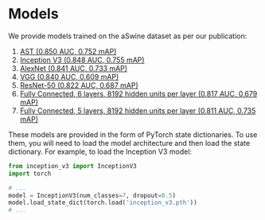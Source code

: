# Models

We provide models trained on the aSwine dataset as per our publication:

1. [AST (0.850 AUC, 0.752 mAP)](https://drive.google.com/file/d/1pr6-q536F9E6l86LwYLRdVoF_RDNOa0S/view?usp=drive_link)
2. [Inception V3 (0.848 AUC, 0.755 mAP)](https://drive.google.com/file/d/1pxwbrcg7KQHu_0E_finwb__mroK6q4mZ/view?usp=drive_link)
3. [AlexNet (0.841 AUC, 0.733 mAP)](https://drive.google.com/file/d/1q3eAhEToTmmHljR1u29iYF-ibbE-K8gs/view?usp=drive_link)
4. [VGG (0.840 AUC, 0.609 mAP)](https://drive.google.com/file/d/1ptXqxhHM8gLaWR5fghD5gSXG9Dk3dQI-/view?usp=drive_link)
5. [ResNet-50 (0.822 AUC, 0.687 mAP)](https://drive.google.com/file/d/1pnXs23BohebVaRYsvDVLRG1mCfCZ23M1/view?usp=drive_link)
6. [Fully Connected, 6 layers, 8192 hidden units per layer (0.817 AUC, 0.679 mAP)](https://drive.google.com/file/d/1q7jag0Hh-FgZnafeftw2GAlI9j_Xoox1/view?usp=drive_link)
7. [Fully Connected, 5 layers, 8192 hidden units per layer (0.811 AUC, 0.735 mAP)](https://drive.google.com/file/d/1qBMDyXMBsb-5wV9v2n1mSEfScEFi_YUa/view?usp=drive_link)

These models are provided in the form of PyTorch state dictionaries. To use them, you will need to load the model architecture and then load the state dictionary. For example, to load the Inception V3 model:

```python  
from inception_v3 import InceptionV3
import torch

# ...
model = InceptionV3(num_classes=7, dropout=0.5)
model.load_state_dict(torch.load('inception_v3.pth'))
# ...  
```
